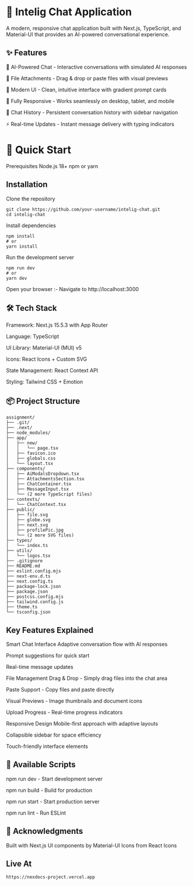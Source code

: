 # 💬 Intelig Chat Application
A modern, responsive chat application built with Next.js, TypeScript, and Material-UI that provides an AI-powered conversational experience.

## ✨ Features
🤖 AI-Powered Chat - Interactive conversations with simulated AI responses

📁 File Attachments - Drag & drop or paste files with visual previews

🎨 Modern UI - Clean, intuitive interface with gradient prompt cards

📱 Fully Responsive - Works seamlessly on desktop, tablet, and mobile

💾 Chat History - Persistent conversation history with sidebar navigation

⚡ Real-time Updates - Instant message delivery with typing indicators

# 🚀 Quick Start
Prerequisites
Node.js 18+
npm or yarn

## Installation
Clone the repository
```
git clone https://github.com/your-username/intelig-chat.git
cd intelig-chat
```
Install dependencies
```
npm install
# or
yarn install
```
Run the development server
```
npm run dev
# or
yarn dev
```
Open your browser :- Navigate to http://localhost:3000

## 🛠️ Tech Stack
Framework: Next.js 15.5.3 with App Router

Language: TypeScript

UI Library: Material-UI (MUI) v5

Icons: React Icons + Custom SVG

State Management: React Context API

Styling: Tailwind CSS + Emotion

## 📦 Project Structure
```
assignment/
├── .git/
├── .next/
├── node_modules/
├── app/
│   ├── new/
│   │   └── page.tsx
│   ├── favicon.ico
│   ├── globals.css
│   └── layout.tsx
├── components/
│   ├── AiModalsDropdown.tsx
│   ├── AttachmentsSection.tsx
│   ├── ChatContainer.tsx
│   ├── MessageInput.tsx
│   └── (2 more TypeScript files)
├── contexts/
│   └── ChatContext.tsx
├── public/
│   ├── file.svg
│   ├── globe.svg
│   ├── next.svg
│   ├── profilePic.jpg
│   └── (2 more SVG files)
├── types/
│   └── index.ts
├── utils/
│   └── logos.tsx
├── .gitignore
├── README.md
├── eslint.config.mjs
├── next-env.d.ts
├── next.config.ts
├── package-lock.json
├── package.json
├── postcss.config.mjs
├── tailwind.config.js
├── theme.ts
└── tsconfig.json
```

## Key Features Explained
Smart Chat Interface
Adaptive conversation flow with AI responses

Prompt suggestions for quick start

Real-time message updates

File Management
Drag & Drop - Simply drag files into the chat area

Paste Support - Copy files and paste directly

Visual Previews - Image thumbnails and document icons

Upload Progress - Real-time progress indicators

Responsive Design
Mobile-first approach with adaptive layouts

Collapsible sidebar for space efficiency

Touch-friendly interface elements


## 🚦 Available Scripts
npm run dev - Start development server

npm run build - Build for production

npm run start - Start production server

npm run lint - Run ESLint

## 🙏 Acknowledgments
Built with Next.js
UI components by Material-UI
Icons from React Icons

## Live At 
```
https://nexdocs-project.vercel.app
```
